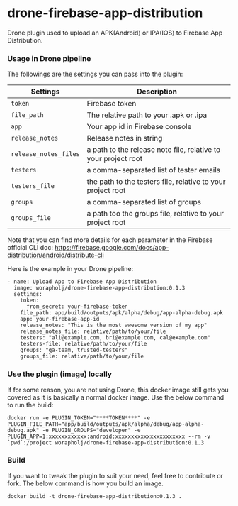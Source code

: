 # drone-firebase-app-distribution

Drone plugin used to upload an APK(Android) or IPA(IOS) to Firebase App Distribution.

### Usage in Drone pipeline
The followings are the settings you can pass into the plugin:

| Settings              | Description                                                    |
| --------------------- | -------------------------------------------------------------- |
| `token`               | Firebase token                                                 |
| `file_path`           | The relative path to your .apk or .ipa                         |
| `app`                 | Your app id in Firebase console                                |
| `release_notes`       | Release notes in string                                        |
| `release_notes_files` | a path to the release note file, relative to your project root |
| `testers`             | a comma-separated list of tester emails                        |
| `testers_file`        | the path to the testers file, relative to your project root    |
| `groups`              | a comma-separated list of groups                               |
| `groups_file`         | a path too the groups file, relative to your project root      |

Note that you can find more details for each parameter in the Firebase official CLI doc: https://firebase.google.com/docs/app-distribution/android/distribute-cli

Here is the example in your Drone pipeline:
```
- name: Upload App to Firebase App Distribution
  image: worapholj/drone-firebase-app-distribution:0.1.3
  settings:
    token:
      from_secret: your-firebase-token
    file_path: app/build/outputs/apk/alpha/debug/app-alpha-debug.apk
    app: your-firebase-app-id
    release_notes: "This is the most awesome version of my app"
    release_notes_file: relative/path/to/your/file
    testers: "ali@example.com, bri@example.com, cal@example.com"
    testers-file: relative/path/to/your/file
    groups: "qa-team, trusted-testers"
    groups_file: relative/path/to/your/file
```

### Use the plugin (image) locally
If for some reason, you are not using Drone, this docker image still gets you covered as it is basically a normal docker image.
Use the below command to run the build:
```
docker run -e PLUGIN_TOKEN="****TOKEN****" -e PLUGIN_FILE_PATH="app/build/outputs/apk/alpha/debug/app-alpha-debug.apk" -e PLUGIN_GROUPS="developer" -e PLUGIN_APP=1:xxxxxxxxxxxx:android:xxxxxxxxxxxxxxxxxxxxxx --rm -v `pwd`:/project worapholj/drone-firebase-app-distribution:0.1.3
```

### Build
If you want to tweak the plugin to suit your need, feel free to contribute or fork. The below command is how you build an image.
```
docker build -t drone-firebase-app-distribution:0.1.3 .
```
